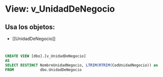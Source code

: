 # View: v_UnidadDeNegocio

## Usa los objetos:
- [[UnidadDeNegocio]]

```sql


CREATE VIEW [dbo].[v_UnidadDeNegocio]
AS
SELECT DISTINCT NombreUnidadNegocio, LTRIM(RTRIM(CodUnidadNegocio)) as CodUnidadNegocio 
FROM            dbo.UnidadDeNegocio

```
